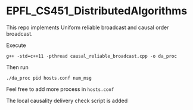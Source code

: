 # EPFL_CS451_DistributedAlgorithms

This repo implements Uniform reliable broadcast and causal order broadcast.

Execute
```
g++ -std=c++11 -pthread causal_reliable_broadcast.cpp -o da_proc
```

Then run 
```
./da_proc pid hosts.conf num_msg
```
Feel free to add more process in ```hosts.conf```

The local causality delivery check script is added
